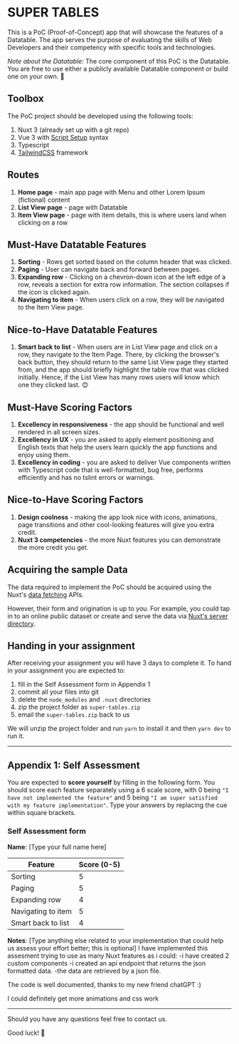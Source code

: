 # SUPER TABLES

This is a PoC (Proof-of-Concept) app that will showcase the features of a Datatable. The app serves the purpose of evaluating the skills of Web Developers and their competency with specific tools and technologies.

_Note about the Datatable:_ The core component of this PoC is the Datatable. You are free to use either a publicly available Datatable component or build one on your own. 🤔

## Toolbox

The PoC project should be developed using the following tools:

1. Nuxt 3 (already set up with a git repo)
2. Vue 3 with [Script Setup](https://vuejs.org/api/sfc-script-setup.html#basic-syntax) syntax
3. Typescript
4. [TailwindCSS](https://tailwindcss.com/) framework

## Routes

1. **Home page** - main app page with Menu and other Lorem Ipsum (fictional) content
2. **List View page** - page with Datatable
3. **Item View page** - page with item details, this is where users land when clicking on a row

## Must-Have Datatable Features

1. **Sorting** - Rows get sorted based on the column header that was clicked.
2. **Paging** - User can navigate back and forward between pages.
3. **Expanding row** - Clicking on a chevron-down icon at the left edge of a row, reveals a section for extra row information. The section collapses if the icon is clicked again.
4. **Navigating to item** - When users click on a row, they will be navigated to the Item View page.

## Nice-to-Have Datatable Features

1. **Smart back to list** - When users are in List View page and click on a row, they navigate to the Item Page. There, by clicking the browser's back button, they should return to the same List View page they started from, and the app should briefly highlight the table row that was clicked initially. Hence, if the List View has many rows users will know which one they clicked last. 😊

## Must-Have Scoring Factors

1. **Excellency in responsiveness** - the app should be functional and well rendered in all screen sizes.
2. **Excellency in UX** - you are asked to apply element positioning and English texts that help the users learn quickly the app functions and enjoy using them.
3. **Excellency in coding** - you are asked to deliver Vue components written with Typescript code that is well-formatted, bug free, performs efficiently and has no tslint errors or warnings.

## Nice-to-Have Scoring Factors

1. **Design coolness** - making the app look nice with icons, animations, page transitions and other cool-looking features will give you extra credit.
2. **Nuxt 3 competencies** - the more Nuxt features you can demonstrate the more credit you get.

## Acquiring the sample Data

The data required to implement the PoC should be acquired using the Nuxt's [data fetching](https://nuxt.com/docs/getting-started/data-fetching) APIs.

However, their form and origination is up to you. For example, you could tap in to an online public dataset or create and serve the data via [Nuxt's server directory](https://nuxt.com/docs/guide/directory-structure/server).

## Handing in your assignment

After receiving your assignment you will have 3 days to complete it. To hand in your assignment you are expected to:

1. fill in the Self Assessment form in Appendix 1
2. commit all your files into git
3. delete the `node_modules` and `.nuxt` directories
4. zip the project folder as `super-tables.zip`
5. email the `super-tables.zip` back to us

We will unzip the project folder and run `yarn` to install it and then `yarn dev` to run it.

---

## Appendix 1: Self Assessment

You are expected to **score yourself** by filling in the following form. You should score each feature separately using a 6 scale score, with 0 being `"I have not implemented the feature"` and 5 being `"I am super satisfied with my feature implementation"`. Type your answers by replacing the cue within square brackets.

### Self Assessment form

**Name**: [Type your full name here]

| Feature            | Score (0-5)       |
| ------------------ | ----------------- |
| Sorting            |         5         |
| Paging             |         5         |
| Expanding row      |         4         |
| Navigating to item |         5         |
| Smart back to list |         4         |

**Notes**: [Type anything else related to your implementation that could help us assess your effort better; this is optional]
I have implemented this assesment trying to use as many Nuxt features as i could:
-i have created 2 custom components 
-i created an api endpoint that returns the json formatted data. 
-the data are retrieved by a json file. 

The code is well documented, thanks to my new friend chatGPT :) 

I could definitely get more animations and css work

---

Should you have any questions feel free to contact us.

Good luck! 💪
